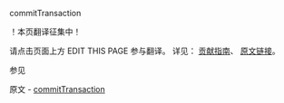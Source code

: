  commitTransaction

 ！本页翻译征集中！

请点击页面上方 EDIT THIS PAGE 参与翻译。
详见：
[贡献指南]( https://github.com/whaleal/MongoDB-Manual-zh/blob/master/CONTRIBUTING.md )、
[原文链接](  https://docs.mongodb.com/manual/reference/command/commitTransaction/  )。

 参见

原文 - [commitTransaction]( https://docs.mongodb.com/manual/reference/command/commitTransaction/ )


